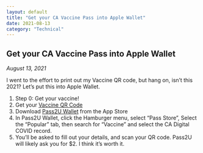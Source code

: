 ```yaml
---
layout: default
title: "Get your CA Vaccine Pass into Apple Wallet"
date: 2021-08-13
category: "Technical"
---
```


<section id="article">
    <h2>Get your CA Vaccine Pass into Apple Wallet</h2>
    <p><em>August 13, 2021</em></p>
    <p>I went to the effort to print out my Vaccine QR code, but hang on, isn’t this 2021? Let’s put this into Apple Wallet.</p>
    <ol>
        <li>Step 0: Get your vaccine!</li>
        <li>Get your <a href="https://myvaccinerecord.cdph.ca.gov/">Vaccine QR Code</a></li>
        <li>Download <a href="https://www.pass2u.net/">Pass2U Wallet</a> from the App Store</li>
        <li>In Pass2U Wallet, click the Hamburger menu, select “Pass Store”, Select the “Popular” tab, then search for “Vaccine” and select the CA Digital COVID record.</li>
        <li>You’ll be asked to fill out your details, and scan your QR code. Pass2U will likely ask you for $2. I think it’s worth it.</li>
    </ol>
</section>
